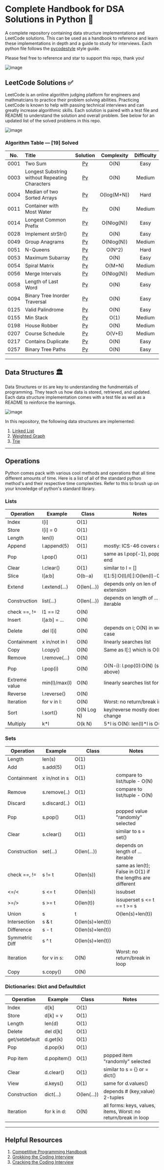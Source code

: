 # Complete Handbook for DSA Solutions in Python 🐍

A complete repository containing data structure implementations and LeetCode solutions. This can be used as a handbook to reference and learn these implementations in depth and a guide to study for interviews. Each python file follows the [pycodestyle](https://pypi.org/project/pycodestyle/) style guide.

Please feel free to reference and star to support this repo, thank you!

![image](https://user-images.githubusercontent.com/63386979/170837571-cc97bcc9-5faa-4c4a-b227-ea354f1b2160.png)

## LeetCode Solutions ✅

LeetCode is an online algorithm judging platform for engineers and mathmatcians to practice their problem solving abilities. Practicing LeetCode is known to help with passing technical interviews and can greatly increase algorithmic skills. Each solution is paired with a test file and README to understand the solution and overall problem. See below for an updated list of the solved problems in this repo.

![image](https://user-images.githubusercontent.com/63386979/170784722-7d7ce744-943a-41b1-9870-99deb5c4068a.png)

### Algorithm Table — [19] Solved

| No.| Title| Solution | Complexity  | Difficulty |
| :--: | :--------------------------------------------- | :-----------------------------------------------------------------------------------------------------------------------------------------------------------------------------: | :---------: | :--------: |
| 0001 | Two Sum| [Py](https://github.com/allen-tran/complete-py-dsa/blob/main/leetcode/0001.two_sum/two_sum.py) |    O(N)     |    Easy    |
| 0003 | Longest Substring without Repeating Characters | [Py](https://github.com/allen-tran/complete-py-dsa/blob/main/leetcode/0003.longest_substring_without_repeating_characters.py/longest_substring_without_repeating_characters.py) | O(N)     |   Medium   |
| 0004 | Median of two Sorted Arrays|[Py](https://github.com/allen-tran/complete-py-dsa/blob/main/leetcode/0004.median_of_two_sorted_arrays/median_of_two_sorted_arrays.py)| O(log(M+N)) |    Hard    |
| 0011 | Container with Most Water|[Py](https://github.com/allen-tran/complete-py-dsa/blob/main/leetcode/0011.container_with_most_water/container_with_most_water.py)|    O(N)     |   Medium   |
| 0014 | Longest Common Prefix|[Py](https://github.com/allen-tran/complete-py-dsa/blob/main/leetcode/0014.longest_common_prefix/longest_common_prefix.py)| O(Nlog(N))  |    Easy    |
| 0028 | Implement strStr()|[Py](https://github.com/allen-tran/complete-py-dsa/blob/main/leetcode/0028.implement_strStr/implement_strStr.py)|    O(N)     |    Easy    |
| 0049 | Group Anagrams|[Py](https://github.com/allen-tran/complete-py-dsa/blob/main/leetcode/0049.group_anagrams/group_anagrams.py)| O(Nlog(N))  |   Medium   |
| 0051 | N-Queens |[Py](https://github.com/allen-tran/complete-py-dsa/blob/main/leetcode/0051.n_queens/n_queens.py) |   O(N^2)    |    Hard    |
| 0053 | Maximum Subarray|[Py](https://github.com/allen-tran/complete-py-dsa/blob/main/leetcode/0053.maximum_subarray/maximum_subarray.py)|    O(N)     |    Easy    |
| 0054 | Spiral Matrix|[Py](https://github.com/allen-tran/complete-py-dsa/blob/main/leetcode/0054.spiral_matrix/spiral_matrix.py)| O(M+N)     |    Medium    |
| 0056 | Merge Intervals |[Py](https://github.com/allen-tran/complete-py-dsa/blob/main/leetcode/0056.merge_intervals/merge_intervals.py)|    O(Nlog(N))     |    Medium    |
| 0058 | Length of Last Word|[Py](https://github.com/allen-tran/complete-py-dsa/blob/main/leetcode/0058.length_of_last_word/length_of_last_word.py)|    O(N)     |    Easy    |
| 0094 | Binary Tree Inorder Traversal|[Py](https://github.com/allen-tran/complete-py-dsa/blob/main/leetcode/0094.binary_tree_inorder_traversal/binary_tree_inorder_traversal.py)|    O(N)     |    Easy    |
| 0125 | Valid Palindrome |[Py](https://github.com/allen-tran/complete-py-dsa/blob/main/leetcode/0125.valid_palindrome/valid_palindrome.py)|    O(N)     |    Easy    |
| 0155 | Min Stack |[Py](https://github.com/allen-tran/complete-py-dsa/blob/main/leetcode/0155.min_stack/min_stack.py)|    O(1)     |    Medium    |
| 0198 | House Robber |[Py](https://github.com/allen-tran/complete-py-dsa/blob/main/leetcode/0198.house_robber/house_robber.py)|    O(N)     |    Medium    |
| 0207 | Course Schedule|[Py](https://github.com/allen-tran/complete-py-dsa/blob/main/leetcode/0207.course_schedule/course_schedule.py)|    O(V+E)     |    Medium    |
| 0217 | Contains Duplicate|[Py](https://github.com/allen-tran/complete-py-dsa/blob/main/leetcode/0217.contains_duplicate/contains_duplicate.py)|    O(N)     |    Easy    |
| 0257 | Binary Tree Paths                              |                               [Py](https://github.com/allen-tran/complete-py-dsa/blob/main/leetcode/0257.binary_tree_paths/binary_tree_paths.py)                               |    O(N)     |    Easy    |

---

## Data Structures 🏛

Data Structures or `DS` are key to understanding the fundmentals of programming. They teach us how data is stored, retrieved, and updated. Each data structure implementation comes with a test file as well as a README to reinforce the learnings.

![image](https://user-images.githubusercontent.com/63386979/170795648-48bc2167-7dd7-4118-a8de-79b06f629ff5.png)

In this repository, the following data structures are implemented:

1. [Linked List](https://github.com/allen-tran/complete-py-dsa/blob/main/data%20structures/linked%20list/linked_list.py)
2. [Weighted Graph](https://github.com/allen-tran/complete-py-dsa/blob/main/data%20structures/graph/weighted_graph.py)
3. [Trie]()

---

## Operations

Python comes pack with various cool methods and operations that all time different amounts of time. Here is a list of all of the standard python method's and their respective time complexities. Refer to this to brush up on your knowledge of python's standard library.

### Lists

| Operation     | Example      | Class         | Notes |
--------------|--------------|---------------|-------------------------------
Index         | l[i]         | O(1)	         |
Store         | l[i] = 0     | O(1)	         |
Length        | len(l)       | O(1)	         |
Append        | l.append(5)  | O(1)	         | mostly: ICS-46 covers details
Pop	          | l.pop()      | O(1)	         | same as l.pop(-1), popping at end
Clear         | l.clear()    | O(1)	         | similar to l = []
Slice         | l[a:b]       | O(b-a)	       | l[1:5]:O(l)/l[:]:O(len(l)-0)=O(N)
Extend        | l.extend(...)| O(len(...))   | depends only on len of extension
Construction  | list(...)    | O(len(...))   | depends on length of ... iterable
check ==, !=  | l1 == l2     | O(N)          |
Insert        | l[a:b] = ... | O(N)	         | 
Delete        | del l[i]     | O(N)	         | depends on i; O(N) in worst case
Containment   | x in/not in l| O(N)	         | linearly searches list 
Copy          | l.copy()     | O(N)	         | Same as l[:] which is O(N)
Remove        | l.remove(...)| O(N)	         | 
Pop	          | l.pop(i)     | O(N)	         | O(N-i): l.pop(0):O(N) (see above)
Extreme value | min(l)/max(l)| O(N)	         | linearly searches list for value
Reverse	      | l.reverse()  | O(N)	         |
Iteration     | for v in l:  | O(N)          | Worst: no return/break in loop
Sort          | l.sort()     | O(N Log N)    | key/reverse mostly doesn't change
Multiply      | k*l          | O(k N)        | 5*l is O(N): len(l)*l is O(N**2)


### Sets

|Operation     | Example      | Class         | Notes|
--------------|--------------|---------------|-------------------------------
Length        | len(s)       | O(1)	     |
Add           | s.add(5)     | O(1)	     |
Containment   | x in/not in s| O(1)	     | compare to list/tuple - O(N)
Remove        | s.remove(..) | O(1)	     | compare to list/tuple - O(N)
Discard       | s.discard(..)| O(1)	     | 
Pop           | s.pop()      | O(1)	     | popped value "randomly" selected
Clear         | s.clear()    | O(1)	     | similar to s = set()
Construction  | set(...)     | O(len(...))   | depends on length of ... iterable
check ==, !=  | s != t       | O(len(s))     | same as len(t); False in O(1) if the lengths are different
| <=/<          | s <= t       | O(len(s))     | issubset |
| >=/>          | s >= t       | O(len(t))     | issuperset s <= t == t >= s |
| Union         | s | t        | O(len(s)+len(t)) |
Intersection  | s & t        | O(len(s)+len(t))
Difference    | s - t        | O(len(s)+len(t))
Symmetric Diff| s ^ t        | O(len(s)+len(t))
Iteration     | for v in s:  | O(N)          | Worst: no return/break in loop
Copy          | s.copy()     | O(N)	     |


### Dictionaries: Dict and Defaultdict

Operation     | Example      | Class         | Notes
--------------|--------------|---------------|-------------------------------
Index         | d[k]         | O(1)	     |
Store         | d[k] = v     | O(1)	     |
Length        | len(d)       | O(1)	     |
Delete        | del d[k]     | O(1)	     |
get/setdefault| d.get(k)     | O(1)	     |
Pop           | d.pop(k)     | O(1)	     | 
Pop item      | d.popitem()  | O(1)	     | popped item "randomly" selected
Clear         | d.clear()    | O(1)	     | similar to s = {} or = dict()
View          | d.keys()     | O(1)	     | same for d.values()
Construction  | dict(...)    | O(len(...))   | depends # (key,value) 2-tuples
Iteration     | for k in d:  | O(N)          | all forms: keys, values, items, Worst: no return/break in loop
                                 
---

## Helpful Resources

1. [Competitive Programming Handbook](https://cses.fi/book/book.pdf) 
2. [Grokking the Coding Interview](https://www.educative.io/courses/grokking-the-coding-interview?utm_term=grokking%20the%20coding%20interview&utm_campaign=%5BTest%5D+Dynamic+Verticals&utm_source=adwords&utm_medium=ppc&hsa_acc=5451446008&hsa_cam=14045073269&hsa_grp=135456430042&hsa_ad=584258867265&hsa_src=g&hsa_tgt=kwd-586801686237&hsa_kw=grokking%20the%20coding%20interview&hsa_mt=b&hsa_net=adwords&hsa_ver=3&gclid=CjwKCAjwtcCVBhA0EiwAT1fY7xaJyIJazvftqXqJyyMzJp7i3G2wzSYPb_Nj67kkPmJjaRsd0HBXNRoCm3EQAvD_BwE)
3. [Cracking the Coding Interview](https://www.amazon.com/Cracking-Coding-Interview-Programming-Questions/dp/0984782850/ref=sr_1_1?gclid=CjwKCAjwtcCVBhA0EiwAT1fY71Ez2P-ZkrUdleKX8FISOCjMPArC0tBchKPS4wR7WOAEv654sC0wMxoCTn0QAvD_BwE&hvadid=241871347365&hvdev=c&hvlocphy=9028770&hvnetw=g&hvqmt=b&hvrand=11460318510657825342&hvtargid=kwd-299613214513&hydadcr=16435_10305567&keywords=cracking+the+coding+interview+book&qid=1655785687&sr=8-1)
